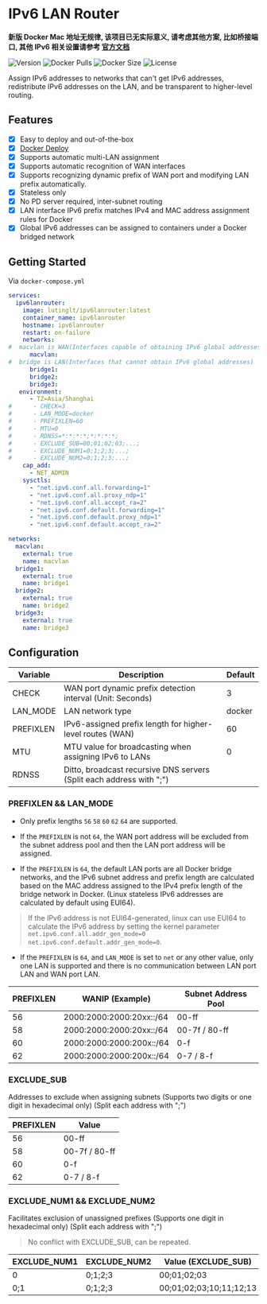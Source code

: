 # IPv6 LAN Router

**新版 Docker Mac 地址无规律, 该项目已无实际意义, 请考虑其他方案, 比如桥接端口, 其他 IPv6 相关设置请参考 [官方文档](docs.docker.com)**

![Version](https://img.shields.io/docker/v/lutinglt/ipv6lanrouter/latest?arch=amd64&sort=semver&color=066da5) ![Docker Pulls](https://img.shields.io/docker/pulls/lutinglt/ipv6lanrouter.svg?style=flat&label=pulls&logo=docker) ![Docker Size](https://img.shields.io/docker/image-size/lutinglt/ipv6lanrouter/latest?color=066da5&label=size) ![License](https://img.shields.io/github/license/lutinglt/ipv6lanrouter)

Assign IPv6 addresses to networks that can't get IPv6 addresses, redistribute IPv6 addresses on the LAN, and be transparent to higher-level routing.

## Features

- [x] Easy to deploy and out-of-the-box
- [x] [Docker Deploy](https://hub.docker.com/r/lutinglt/ipv6lanrouter)
- [x] Supports automatic multi-LAN assignment
- [x] Supports automatic recognition of WAN interfaces
- [x] Supports recognizing dynamic prefix of WAN port and modifying LAN prefix automatically.
- [x] Stateless only
- [x] No PD server required, inter-subnet routing
- [x] LAN interface IPv6 prefix matches IPv4 and MAC address assignment rules for Docker
- [x] Global IPv6 addresses can be assigned to containers under a Docker bridged network

## Getting Started

Via `docker-compose.yml`

```yaml
services:
  ipv6lanrouter:
    image: lutinglt/ipv6lanrouter:latest
    container_name: ipv6lanrouter
    hostname: ipv6lanrouter
    restart: on-failure
    networks:
#  macvlan is WAN(Interfaces capable of obtaining IPv6 global addresses)
      macvlan:
#  bridge is LAN(Interfaces that cannot obtain IPv6 global addresses)
      bridge1:
      bridge2:
      bridge3:
   environment:
      - TZ=Asia/Shanghai
#      - CHECK=3
#      - LAN_MODE=docker
#      - PREFIXLEN=60
#      - MTU=0
#      - RDNSS=*:*:*:*;*:*:*:*;
#      - EXCLUDE_SUB=00;01;02;03;...;
#      - EXCLUDE_NUM1=0;1;2;3;...;
#      - EXCLUDE_NUM2=0;1;2;3;...;
    cap_add:
      - NET_ADMIN
    sysctls:
      - "net.ipv6.conf.all.forwarding=1"
      - "net.ipv6.conf.all.proxy_ndp=1"
      - "net.ipv6.conf.all.accept_ra=2"
      - "net.ipv6.conf.default.forwarding=1"
      - "net.ipv6.conf.default.proxy_ndp=1"
      - "net.ipv6.conf.default.accept_ra=2"

networks:
  macvlan:
    external: true
    name: macvlan
  bridge1:
    external: true
    name: bridge1
  bridge2:
    external: true
    name: bridge2
  bridge3:
    external: true
    name: bridge3
```

## Configuration

| Variable  | Description                                                  | Default |
| --------- | ------------------------------------------------------------ | ------- |
| CHECK     | WAN port dynamic prefix detection interval (Unit: Seconds)   | 3       |
| LAN_MODE  | LAN network type                                             | docker  |
| PREFIXLEN | IPv6-assigned prefix length for higher-level routes (WAN)    | 60      |
| MTU       | MTU value for broadcasting when assigning IPv6 to LANs       | 0       |
| RDNSS     | Ditto, broadcast recursive DNS servers (Split each address with ";") |         |

### PREFIXLEN && LAN_MODE

- Only prefix lengths `56` `58` `60` `62` `64` are supported.

- If the `PREFIXLEN` is not `64`, the WAN port address will be excluded from the subnet address pool and then the LAN port address will be assigned.

- If the `PREFIXLEN` is `64`, the default LAN ports are all Docker bridge networks, and the IPv6 subnet address and prefix length are calculated based on the MAC address assigned to the IPv4 prefix length of the bridge network in Docker. (Linux stateless IPv6 addresses are calculated by default using EUI64).

> If the IPv6 address is not EUI64-generated, linux can use EUI64 to calculate the IPv6 address by setting the kernel parameter `net.ipv6.conf.all.addr_gen_mode=0` `net.ipv6.conf.default.addr_gen_mode=0`.

- If the `PREFIXLEN` is `64`, and `LAN_MODE` is set to `net` or any other value, only one LAN is supported and there is no communication between LAN port LAN and WAN port LAN.

| PREFIXLEN | WANIP (Example)          | Subnet Address Pool |
| --------- | ------------------------ | ------------------- |
| 56        | 2000:2000:2000:20xx::/64 | 00-ff               |
| 58        | 2000:2000:2000:20xx::/64 | 00-7f / 80-ff       |
| 60        | 2000:2000:2000:200x::/64 | 0-f                 |
| 62        | 2000:2000:2000:200x::/64 | 0-7 / 8-f           |

### EXCLUDE_SUB

Addresses to exclude when assigning subnets (Supports two digits or one digit in hexadecimal only) (Split each address with ";")

| PREFIXLEN | Value         |
| --------- | ------------- |
| 56        | 00-ff         |
| 58        | 00-7f / 80-ff |
| 60        | 0-f           |
| 62        | 0-7 / 8-f     |

### EXCLUDE_NUM1 && EXCLUDE_NUM2

Facilitates exclusion of unassigned prefixes (Supports one digit in hexadecimal only) (Split each address with ";")

> No conflict with EXCLUDE_SUB, can be repeated.

| EXCLUDE_NUM1 | EXCLUDE_NUM2 | Value (EXCLUDE_SUB)     |
| ------------ | ------------ | ----------------------- |
| 0            | 0;1;2;3      | 00;01;02;03             |
| 0;1          | 0;1;2;3      | 00;01;02;03;10;11;12;13 |

